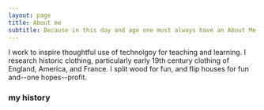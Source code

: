 ```yaml
---
layout: page
title: About me
subtitle: Because in this day and age one must always have an About Me page
---
```


I work to inspire thoughtful use of technolgoy for teaching and learning.
I research historic clothing, particularly early 19th century clothing of England, America, and France.
I split wood for fun, and flip houses for fun and--one hopes--profit.


### my history

